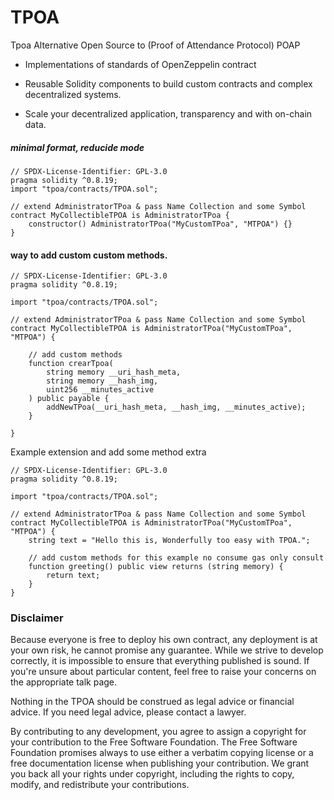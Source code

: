 # TPOA
Tpoa Alternative Open Source to (Proof of Attendance Protocol) POAP

- Implementations of standards of OpenZeppelin contract

- Reusable Solidity components to build custom contracts and complex decentralized systems.

- Scale your decentralized application, transparency and with on-chain data.



##### minimal format, reducide mode

```solidity
// SPDX-License-Identifier: GPL-3.0
pragma solidity ^0.8.19;
import "tpoa/contracts/TPOA.sol";

// extend AdministratorTPoa & pass Name Collection and some Symbol
contract MyCollectibleTPOA is AdministratorTPoa {
    constructor() AdministratorTPoa("MyCustomTPoa", "MTPOA") {}
}
```

#### way to add custom custom methods.

```solidity
// SPDX-License-Identifier: GPL-3.0
pragma solidity ^0.8.19;

import "tpoa/contracts/TPOA.sol";

// extend AdministratorTPoa & pass Name Collection and some Symbol
contract MyCollectibleTPOA is AdministratorTPoa("MyCustomTPoa", "MTPOA") {

    // add custom methods
    function crearTpoa(
        string memory __uri_hash_meta,
        string memory __hash_img,
        uint256 __minutes_active
    ) public payable {
        addNewTPoa(__uri_hash_meta, __hash_img, __minutes_active);
    }

}

```


Example extension and add some method extra

```solidity
// SPDX-License-Identifier: GPL-3.0
pragma solidity ^0.8.19;

import "tpoa/contracts/TPOA.sol";

// extend AdministratorTPoa & pass Name Collection and some Symbol
contract MyCollectibleTPOA is AdministratorTPoa("MyCustomTPoa", "MTPOA") {
    string text = "Hello this is, Wonderfully too easy with TPOA.";

    // add custom methods for this example no consume gas only consult
    function greeting() public view returns (string memory) {
        return text;
    }
}

```


### Disclaimer
Because everyone is free to deploy his own contract, any deployment is at your own risk, he cannot promise any guarantee. While we strive to develop correctly, it is impossible to ensure that everything published is sound. If you're unsure about particular content, feel free to raise your concerns on the appropriate talk page.

Nothing in the TPOA should be construed as legal advice or financial advice. If you need legal advice, please contact a lawyer.

By contributing to any development, you agree to assign a copyright for your contribution to the Free Software Foundation. The Free Software Foundation promises always to use either a verbatim copying license or a free documentation license when publishing your contribution. We grant you back all your rights under copyright, including the rights to copy, modify, and redistribute your contributions.
